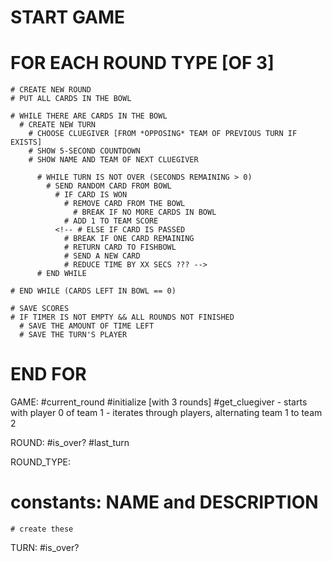 # START GAME

  # FOR EACH ROUND TYPE [OF 3]
    # CREATE NEW ROUND
    # PUT ALL CARDS IN THE BOWL

    # WHILE THERE ARE CARDS IN THE BOWL
      # CREATE NEW TURN
        # CHOOSE CLUEGIVER [FROM *OPPOSING* TEAM OF PREVIOUS TURN IF EXISTS]
        # SHOW 5-SECOND COUNTDOWN
        # SHOW NAME AND TEAM OF NEXT CLUEGIVER

          # WHILE TURN IS NOT OVER (SECONDS REMAINING > 0)
            # SEND RANDOM CARD FROM BOWL
              # IF CARD IS WON
                # REMOVE CARD FROM THE BOWL
                  # BREAK IF NO MORE CARDS IN BOWL
                # ADD 1 TO TEAM SCORE
              <!-- # ELSE IF CARD IS PASSED
                # BREAK IF ONE CARD REMAINING
                # RETURN CARD TO FISHBOWL
                # SEND A NEW CARD
                # REDUCE TIME BY XX SECS ??? -->
          # END WHILE

    # END WHILE (CARDS LEFT IN BOWL == 0)

    # SAVE SCORES
    # IF TIMER IS NOT EMPTY && ALL ROUNDS NOT FINISHED
      # SAVE THE AMOUNT OF TIME LEFT
      # SAVE THE TURN'S PLAYER

  # END FOR

GAME:
  #current_round
  #initialize [with 3 rounds]
  #get_cluegiver
    - starts with player 0 of team 1
    - iterates through players, alternating team 1 to team 2
    <!-- - the next cluegiver is from the team opposing the last
    - gets CG of opposing team to last TURN
      - gets player with fewest turns for the game -->


ROUND:
  #is_over?
  #last_turn

ROUND_TYPE:
  # constants: NAME and DESCRIPTION
    # create these

TURN:
  #is_over?

